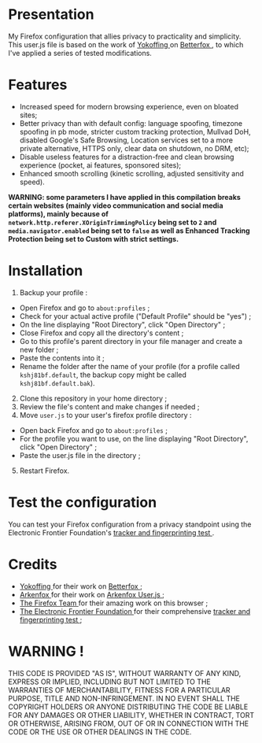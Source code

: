 # Presentation
My Firefox configuration that allies privacy to practicality and simplicity. This user.js file is based on the work of <a href="https://github.com/yokoffing"> Yokoffing </a> on <a href="https://github.com/yokoffing/Betterfox"> Betterfox </a>, to which I've applied a series of tested modifications. 

# Features
- Increased speed for modern browsing experience, even on bloated sites;
- Better privacy than with default config: language spoofing, timezone spoofing in pb mode, stricter custom tracking protection, Mullvad DoH, disabled Google's Safe Browsing, Location services set to a more private alternative, HTTPS only, clear data on shutdown, no DRM, etc);
- Disable useless features for a distraction-free and clean browsing experience (pocket, ai features, sponsored sites);
- Enhanced smooth scrolling (kinetic scrolling, adjusted sensitivity and speed).

**WARNING: some parameters I have applied in this compilation breaks certain websites (mainly video communication and social media platforms), mainly because of `network.http.referer.XOriginTrimmingPolicy` being set to `2` and `media.navigator.enabled` being set to `false` as well as Enhanced Tracking Protection being set to Custom with strict settings.**

# Installation
1. Backup your profile :
  - Open Firefox and go to `about:profiles` ;
  - Check for your actual active profile ("Default Profile" should be "yes") ;
  - On the line displaying "Root Directory", click "Open Directory" ;
  - Close Firefox and copy all the directory's content ;
  - Go to this profile's parent directory in your file manager and create a new folder ;
  - Paste the contents into it ;
  - Rename the folder after the name of your profile (for a profile called `kshj81bf.default`, the backup copy might be called `kshj81bf.default.bak`).
2. Clone this repository in your home directory ;
3. Review the file's content and make changes if needed ;
4. Move `user.js` to your user's firefox profile directory :
  - Open back Firefox and go to `about:profiles` ;
  - For the profile you want to use, on the line displaying "Root Directory", click "Open Directory" ;
  - Paste the user.js file in the directory ;
5. Restart Firefox.

# Test the configuration
You can test your Firefox configuration from a privacy standpoint using the Electronic Frontier Foundation's <a href="https://coveryourtracks.eff.org/"> tracker and fingerprinting test </a>.

# Credits
- <a href="https://github.com/yokoffing"> Yokoffing </a> for their work on <a href="https://github.com/yokoffing/Betterfox"> Betterfox </a>;
- <a href="https://github.com/arkenfox"> Arkenfox </a> for their work on <a href="https://github.com/arkenfox/user.js/"> Arkenfox User.js </a>;
- <a href="https://www.mozilla.org/en-US/firefox/new/"> The Firefox Team </a> for their amazing work on this browser ;
- <a href="https://eff.org/"> The Electronic Frontier Foundation </a> for their comprehensive <a href="https://coveryourtracks.eff.org/"> tracker and fingerprinting test </a>;

# WARNING !
THIS CODE IS PROVIDED "AS IS", WITHOUT WARRANTY OF ANY KIND, EXPRESS OR IMPLIED, INCLUDING BUT NOT LIMITED TO THE WARRANTIES OF MERCHANTABILITY, FITNESS FOR A PARTICULAR PURPOSE, TITLE AND NON-INFRINGEMENT. IN NO EVENT SHALL THE COPYRIGHT HOLDERS OR ANYONE DISTRIBUTING THE CODE BE LIABLE FOR ANY DAMAGES OR OTHER LIABILITY, WHETHER IN CONTRACT, TORT OR OTHERWISE, ARISING FROM, OUT OF OR IN CONNECTION WITH THE CODE OR THE USE OR OTHER DEALINGS IN THE CODE.
